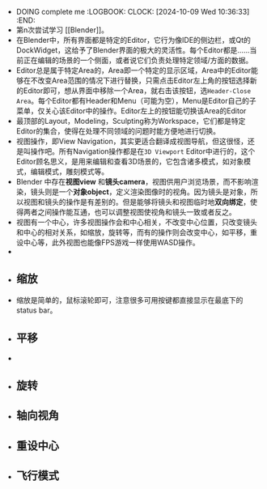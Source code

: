 - DOING complete me
  :LOGBOOK:
  CLOCK: [2024-10-09 Wed 10:36:33]
  :END:
- 第n次尝试学习 [[Blender]]。
- 在Blender中，所有界面都是特定的Editor，它行为像IDE的侧边栏，或Qt的DockWidget，这给予了Blender界面的极大的灵活性。每个Editor都是……当前正在编辑的场景的一个侧面，或者说它们负责处理特定领域/方面的数据。
- Editor总是属于特定Area的，Area即一个特定的显示区域，Area中的Editor能够在不改变Area范围的情况下进行替换，只需点击Editor左上角的按钮选择新的Editor即可，想从界面中移除一个Area，就右击该按钮，选`Header-Close Area`。每个Editor都有Header和Menu（可能为空），Menu是Editor自己的子菜单，仅关心该Editor中的操作。Editor左上的按钮能切换该Area的Editor
- 最顶部的Layout，Modeling，Sculpting称为Workspace，它们都是特定Editor的集合，使得在处理不同领域的问题时能方便地进行切换。
- 视图操作，即View Navigation，其实更适合翻译成视图导航，但这很怪，还是叫操作吧。所有Navigation操作都是在`3D Viewport` Editor中进行的，这个Editor顾名思义，是用来编辑和查看3D场景的，它包含诸多模式，如对象模式，编辑模式，雕刻模式等。
- Blender 中存在**视图view** 和**镜头camera**，视图供用户浏览场景，而不影响渲染，镜头则是一个**对象object**，定义渲染图像时的视角。因为镜头是对象，所以视图和镜头的操作是有差别的。但是能够将镜头和视图临时地**双向绑定**，使得两者之间操作能互通，也可以调整视图使视角和镜头一致或者反之。
- 视图有一个中心，许多视图操作会和中心相关，不改变中心位置，只改变镜头和中心的相对关系，如缩放，旋转等，而有的操作则会改变中心，如平移，重设中心等，此外视图也能像FPS游戏一样使用WASD操作。
-
- ## 缩放
- 缩放是简单的，鼠标滚轮即可，注意很多可用按键都直接显示在最底下的status bar。
- ## 平移
-
- ## 旋转
- ## 轴向视角
- ## 重设中心
- ## 飞行模式
